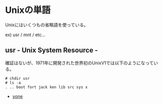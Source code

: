 # Unixの単語

Unixにはいくつもの省略語を使っている。

ex) usr / mnt / etc...

## usr - Unix System Resource -

確証はないが、1971年に開発された世界初のUnixV1では以下のようになっている。

```console
# chdir usr
# ls -a
. .. boot fort jack ken lib src sys x
```

- [yone](https://x.com/yone/status/1881986298917036091)
